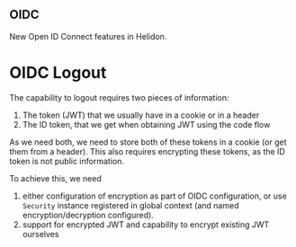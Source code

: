 OIDC
----

New Open ID Connect features in Helidon.

# OIDC Logout
The capability to logout requires two pieces of information:
1. The token (JWT) that we usually have in a cookie or in a header
2. The ID token, that we get when obtaining JWT using the code flow 

As we need both, we need to store both of these tokens in a cookie (or get them from a header).
This also requires encrypting these tokens, as the ID token is not public information.

To achieve this, we need

1. either configuration of encryption as part of OIDC configuration,
 or use `Security` instance registered in global context (and named encryption/decryption configured).
2. support for encrypted JWT and capability to encrypt existing JWT ourselves

